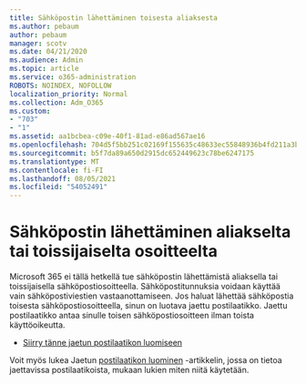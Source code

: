 ```yaml
---
title: Sähköpostin lähettäminen toisesta aliaksesta
ms.author: pebaum
author: pebaum
manager: scotv
ms.date: 04/21/2020
ms.audience: Admin
ms.topic: article
ms.service: o365-administration
ROBOTS: NOINDEX, NOFOLLOW
localization_priority: Normal
ms.collection: Adm_O365
ms.custom:
- "703"
- "1"
ms.assetid: aa1bcbea-c09e-40f1-81ad-e86ad567ae16
ms.openlocfilehash: 704d5f5bb251c02169f155635c48633ec55848936b4fd211a3b2978811a45dc7
ms.sourcegitcommit: b5f7da89a650d2915dc652449623c78be6247175
ms.translationtype: MT
ms.contentlocale: fi-FI
ms.lasthandoff: 08/05/2021
ms.locfileid: "54052491"
---
```

# <a name="send-email-from-an-alias-or-secondary-address"></a>Sähköpostin lähettäminen aliakselta tai toissijaiselta osoitteelta

Microsoft 365 ei tällä hetkellä tue sähköpostin lähettämistä aliaksella tai toissijaisella sähköpostiosoitteella. Sähköpostitunnuksia voidaan käyttää vain sähköpostiviestien vastaanottamiseen. Jos haluat lähettää sähköpostia toisesta sähköpostiosoitteella, sinun on luotava jaettu postilaatikko. Jaettu postilaatikko antaa sinulle toisen sähköpostiosoitteen ilman toista käyttöoikeutta.
  
- [Siirry tänne jaetun postilaatikon luomiseen](https://portal.office.com/AdminPortal/Home#/AssistedGuide/addemailoptions)

Voit myös lukea Jaetun [postilaatikon luominen](/microsoft-365/admin/email/create-a-shared-mailbox) -artikkelin, jossa on tietoa jaettavissa postilaatikoista, mukaan lukien miten niitä käytetään.